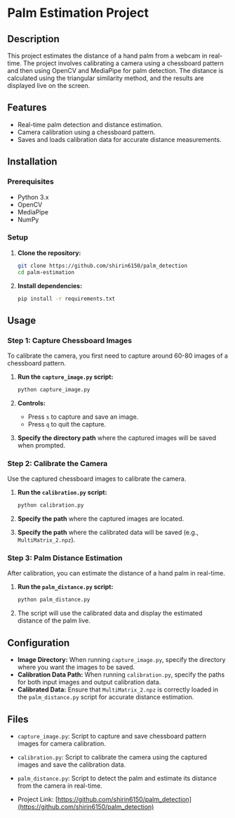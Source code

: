 
# Palm Estimation Project

## Description

This project estimates the distance of a hand palm from a webcam in real-time. The project involves calibrating a camera using a chessboard pattern and then using OpenCV and MediaPipe for palm detection. The distance is calculated using the triangular similarity method, and the results are displayed live on the screen.

## Features

- Real-time palm detection and distance estimation.
- Camera calibration using a chessboard pattern.
- Saves and loads calibration data for accurate distance measurements.

## Installation

### Prerequisites

- Python 3.x
- OpenCV
- MediaPipe
- NumPy

### Setup

1. **Clone the repository:**

    ```bash
    git clone https://github.com/shirin6150/palm_detection
    cd palm-estimation
    ```

2. **Install dependencies:**

    ```bash
    pip install -r requirements.txt
    ```

## Usage

### Step 1: Capture Chessboard Images

To calibrate the camera, you first need to capture around 60-80 images of a chessboard pattern.

1. **Run the `capture_image.py` script:**

    ```bash
    python capture_image.py
    ```

2. **Controls:**
    - Press `s` to capture and save an image.
    - Press `q` to quit the capture.

3. **Specify the directory path** where the captured images will be saved when prompted.

### Step 2: Calibrate the Camera

Use the captured chessboard images to calibrate the camera.

1. **Run the `calibration.py` script:**

    ```bash
    python calibration.py
    ```

2. **Specify the path** where the captured images are located.
3. **Specify the path** where the calibrated data will be saved (e.g., `MultiMatrix_2.npz`).

### Step 3: Palm Distance Estimation

After calibration, you can estimate the distance of a hand palm in real-time.

1. **Run the `palm_distance.py` script:**

    ```bash
    python palm_distance.py
    ```

2. The script will use the calibrated data and display the estimated distance of the palm live.

## Configuration

- **Image Directory:** When running `capture_image.py`, specify the directory where you want the images to be saved.
- **Calibration Data Path:** When running `calibration.py`, specify the paths for both input images and output calibration data.
- **Calibrated Data:** Ensure that `MultiMatrix_2.npz` is correctly loaded in the `palm_distance.py` script for accurate distance estimation.

## Files

- `capture_image.py`: Script to capture and save chessboard pattern images for camera calibration.
- `calibration.py`: Script to calibrate the camera using the captured images and save the calibration data.
- `palm_distance.py`: Script to detect the palm and estimate its distance from the camera in real-time.


- Project Link: [https://github.com/shirin6150/palm_detection](https://github.com/shirin6150/palm_detection)
